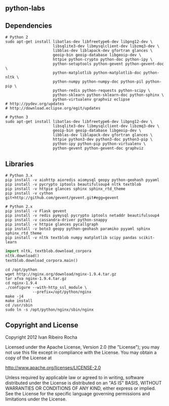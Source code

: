 python-labs
-----------

Dependencies
-----------

```shell
# Python 2
sudo apt-get install libatlas-dev libfreetype6-dev libpng12-dev \
                     libsqlite3-dev libmysqlclient-dev libzmq3-dev \
                     libblas-dev liblapack-dev gfortran glances \
                     geoip-bin geoip-database libgeoip-dev \
                     httpie python-crypto python-doc python-ipy \
                     python-setuptools python-gevent python-gevent-doc \
                     python-matplotlib python-matplotlib-doc python-nltk \
                     python-numpy python-numpy-doc python-pil python-pip \
                     python-redis python-requests python-scipy \
                     python-sklearn python-sklearn-doc python-sphinx \
                     python-virtualenv graphviz eclipse
# http://pydev.org/updates
# http://download.eclipse.org/egit/updates

# Python 3
sudo apt-get install libatlas-dev libfreetype6-dev libpng12-dev \
                     libsqlite3-dev libmysqlclient-dev libzmq3-dev \
                     geoip-bin geoip-database libgeoip-dev \
                     libblas-dev liblapack-dev gfortran glances \
                     httpie python3-dev python3-doc python3-pip \
                     python-ipy python-pip python-virtualenv \
                     python-gevent python-gevent-doc graphviz
```

Libraries
-----------

```shell
# Python 3.x
pip install -v aiohttp aioredis aiomysql geopy python-geohash pyyaml
pip install -v pycrypto iptools beautifulsoup4 nltk textblob
pip install -v httpie glances sphinx sphinx_rtd_theme
pip install -v cython git+http://github.com/gevent/gevent.git#egg=gevent

# Python 2.x
pip install -v Flask gevent
pip install -v redis pymysql pycrypto iptools netaddr beautifulsoup4
pip install -v cassandra-driver python-snappy
pip install -v httpie glances pycallgraph
pip install -v boto3 geopy python-geohash paramiko pyyaml sphinx sphinx_rtd_theme
pip install -v nltk textblob numpy matplotlib scipy pandas scikit-learn
```

```python
import nltk, textblob.download_corpora
nltk.download()
textblob.download_corpora.main()
```

```shell
cd /opt/python
wget http://nginx.org/download/nginx-1.9.4.tar.gz
tar xfva nginx-1.9.4.tar.gz
cd nginx-1.9.4
./configure --with-http_ssl_module \
            --prefix=/opt/python/nginx
make -j4
make install
cd /usr/sbin
sudo ln -s /opt/python/nginx/sbin/nginx
```

Copyright and License
---------------------
Copyright 2012 Ivan Ribeiro Rocha

Licensed under the Apache License, Version 2.0 (the "License");
you may not use this file except in compliance with the License.
You may obtain a copy of the License at

   http://www.apache.org/licenses/LICENSE-2.0

Unless required by applicable law or agreed to in writing, software
distributed under the License is distributed on an "AS IS" BASIS,
WITHOUT WARRANTIES OR CONDITIONS OF ANY KIND, either express or implied.
See the License for the specific language governing permissions and
limitations under the License.

[Python]: http://python.org/
